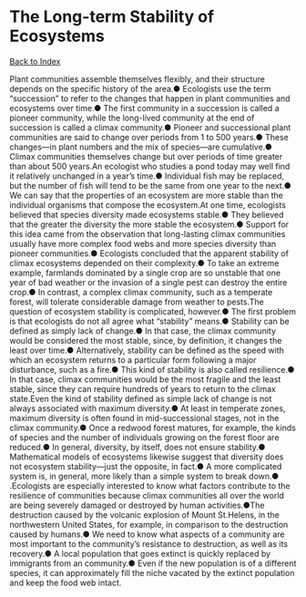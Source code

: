 # The Long-term Stability of Ecosystems
[Back to Index](https://github.com/windows10010/tpoExtractor/blob/master/README.md)

Plant communities assemble themselves flexibly, and their structure depends on the specific history of the area.● Ecologists use the term “succession” to refer to the changes that happen in plant communities and ecosystems over time.● The first community in a succession is called a pioneer community, while the long-lived community at the end of succession is called a climax community.● Pioneer and successional plant communities are said to change over periods from 1 to 500 years.● These changes—in plant numbers and the mix of species—are cumulative.● Climax communities themselves change but over periods of time greater than about 500 years.An ecologist who studies a pond today may well find it relatively unchanged in a year’s time.● Individual fish may be replaced, but the number of fish will tend to be the same from one year to the next.● We can say that the properties of an ecosystem are more stable than the individual organisms that compose the ecosystem.At one time, ecologists believed that species diversity made ecosystems stable.● They believed that the greater the diversity the more stable the ecosystem.● Support for this idea came from the observation that long-lasting climax communities usually have more complex food webs and more species diversity than pioneer communities.● Ecologists concluded that the apparent stability of climax ecosystems depended on their complexity.● To take an extreme example, farmlands dominated by a single crop are so unstable that one year of bad weather or the invasion of a single pest can destroy the entire crop.● In contrast, a complex climax community, such as a temperate forest, will tolerate considerable damage from weather to pests.The question of ecosystem stability is complicated, however.● The first problem is that ecologists do not all agree what “stability” means.● Stability can be defined as simply lack of change.● In that case, the climax community would be considered the most stable, since, by definition, it changes the least over time.● Alternatively, stability can be defined as the speed with which an ecosystem returns to a particular form following a major disturbance, such as a fire.● This kind of stability is also called resilience.● In that case, climax communities would be the most fragile and the least stable, since they can require hundreds of years to return to the climax state.Even the kind of stability defined as simple lack of change is not always associated with maximum diversity.● At least in temperate zones, maximum diversity is often found in mid-successional stages, not in the climax community.● Once a redwood forest matures, for example, the kinds of species and the number of individuals growing on the forest floor are reduced.● In general, diversity, by itself, does not ensure stability.● Mathematical models of ecosystems likewise suggest that diversity does not ecosystem stability—just the opposite, in fact.● A more complicated system is, in general, more likely than a simple system to break down.● .Ecologists are especially interested to know what factors contribute to the resilience of communities because climax communities all over the world are being severely damaged or destroyed by human activities.●The destruction caused by the volcanic explosion of Mount St.Helens, in the northwestern United States, for example, in comparison to the destruction caused by humans.● We need to know what aspects of a community are most important to the community’s resistance to destruction, as well as its recovery.● A local population that goes extinct is quickly replaced by immigrants from an community.● Even if the new population is of a different species, it can approximately fill the niche vacated by the extinct population and keep the food web intact.